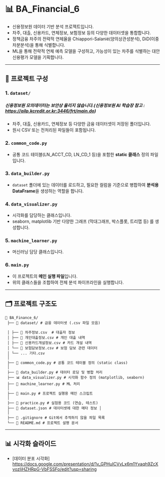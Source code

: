 # 📊 BA_Financial_6

 - 신용정보원 데이터 기반 분석 프로젝트입니다.  
 - 차주, 대출, 신용카드, 연체정보, 보험정보 등의 다양한 데이터셋을 통합합니다.
 - 정책금융 차주의 전략적 연체율을 Chiappori-Salanié(양의상관성분석), DiD(이중차분분석)을 통해 식별합니다.
 - ML을 통해 전략적 연체 예측 모델을 구성하고, 가능성이 있는 차주를 식별하는 대안신용평가 모델을 기획합니다.
---

## 📁 프로젝트 구성

### 1. `dataset/`   
##### 신용정보원 모의데이터는 보안상 올리지 않습니다.(신용정보원 AI 학습장 참고 : https://ailp.kcredit.or.kr:3446/frt/main.do)
- 차주, 대출, 신용카드, 연체정보 등 다양한 금융 데이터셋이 저장된 폴더입니다.
- 원시 CSV 또는 전처리된 파일들이 포함됩니다.

### 2. `common_code.py`
- 공통 코드 테이블(LN_ACCT_CD, LN_CD_1 등)을 포함한 **static 클래스** 정의 파일입니다.

### 3. `data_builder.py`
- `dataset` 폴더에 있는 데이터를 로드하고, 필요한 컬럼을 기준으로 병합하여 **분석용 DataFrame**을 생성하는 역할을 합니다.

### 4. `data_visualizer.py`
- 시각화를 담당하는 클래스입니다.
- seaborn, matplotlib 기반 다양한 그래프 (막대그래프, 박스플롯, 트리맵 등) 를 생성합니다.

### 5. `machine_learner.py`
- 머신러닝 담당 클래스입니다.

### 6. `main.py`
- 이 프로젝트의 **메인 실행 파일**입니다.
- 위의 클래스들을 조합하여 전체 분석 파이프라인을 실행합니다.

---

## 🗂️ 프로젝트 구조도
<pre><code>📁 BA_Finance_6/ 
 ├── 📂 dataset/ # 금융 데이터셋 (.csv 파일 모음) 
 
 │ ├── 📄 차주정보.csv  # 대출자 정보 
 │ ├── 📄 개인대출정보.csv # 개인 대출 내역 
 │ ├── 📄 신용카드개설정보.csv # 카드 개설 내역 
 │ └── 📄 보험담보정보.csv # 보험 담보 관련 데이터 
 │ └── ... 기타.csv
 │
 ├── 🧠 common_code.py # 공통 코드 테이블 정의 (static class) 
 │
 ├── 🧪 data_builder.py # 데이터 로딩 및 병합 처리 
 ├── 📊 data_visualizer.py # 시각화 함수 정의 (matplotlib, seaborn) 
 ├── 🧪 machine_learner.py # ML 처리
 │
 ├── 🚀 main.py # 프로젝트 실행용 메인 스크립트 
 │
 ├── 📝 practice.py # 실험용 코드 (연습, 테스트) 
 ├── 🧾 dataset.json # 데이터셋에 대한 메타 정보 │ 
 │
 ├── 📃 .gitignore # Git에서 추적하지 않을 파일 목록 
 └── 📘 README.md # 프로젝트 설명 문서 </code></pre>
---

## 📊 시각화 슬라이드

- [데이터 분포 시각화]
https://docs.google.com/presentation/d/1v_GPHuICVvLx6m1Yvaqh9ZcXvozIiHZHRpG-VbFSSFo/edit?usp=sharing
